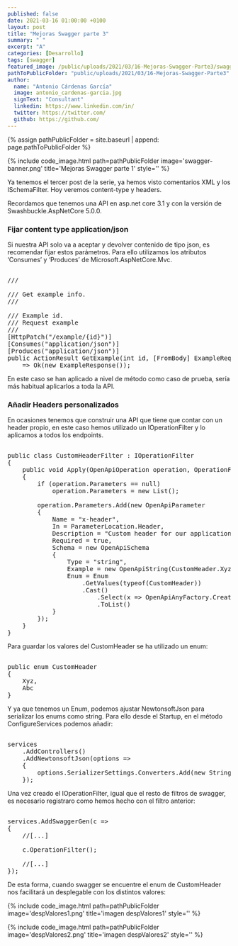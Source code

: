 ```yaml
---
published: false
date: 2021-03-16 01:00:00 +0100
layout: post
title: "Mejoras Swagger parte 3"
summary: " "
excerpt: "A"
categories: [Desarrollo]
tags: [swagger]
featured_image: /public/uploads/2021/03/16-Mejoras-Swagger-Parte3/swagger-banner.png
pathToPublicFolder: "public/uploads/2021/03/16-Mejoras-Swagger-Parte3"
author:
  name: "Antonio Cárdenas García"
  image: antonio_cardenas-garcia.jpg
  signText: "Consultant"
  linkedin: https://www.linkedin.com/in/
  twitter: https://twitter.com/
  github: https://github.com/
---
```


{% assign pathPublicFolder = site.baseurl | append: page.pathToPublicFolder %}

{% include code_image.html path=pathPublicFolder
image='swagger-banner.png'
title='Mejoras Swagger parte 1'
style=''
%}

Ya tenemos el tercer post de la serie, ya hemos visto comentarios XML y los ISchemaFilter. Hoy veremos content-type y headers.	

Recordamos que tenemos una API en asp.net core 3.1 y con la versión de Swashbuckle.AspNetCore 5.0.0.

### **Fijar content type application/json**

Si nuestra API solo va a aceptar y devolver contenido de tipo json, es recomendar fijar estos parámetros. Para ello utilizamos los atributos ‘Consumes’ y ‘Produces’ de Microsoft.AspNetCore.Mvc.

<pre data-enlighter-language="csharp">  
/// <summary>
/// Get example info.
/// </summary>
/// <param name="id">Example id.</param>
/// <param name="request">Request example</param>
/// <returns></returns>
[HttpPatch("/example/{id}")]
[Consumes("application/json")]
[Produces("application/json")]
public ActionResult<ExampleResponse> GetExample(int id, [FromBody] ExampleRequest request) 
    => Ok(new ExampleResponse());
</pre>

En este caso se han aplicado a nivel de método como caso de prueba, sería más habitual aplicarlos a toda la API.

### **Añadir Headers personalizados**

En ocasiones tenemos que construir una API que tiene que contar con un header propio, en este caso hemos utilizado un IOperationFilter y lo aplicamos a todos los endpoints.

<pre data-enlighter-language="csharp">  
public class CustomHeaderFilter : IOperationFilter
{
    public void Apply(OpenApiOperation operation, OperationFilterContext context)
    {
        if (operation.Parameters == null)
            operation.Parameters = new List<OpenApiParameter>();

        operation.Parameters.Add(new OpenApiParameter
        {
            Name = "x-header",
            In = ParameterLocation.Header,
            Description = "Custom header for our application.",
            Required = true,
            Schema = new OpenApiSchema
            {
                Type = "string",
                Example = new OpenApiString(CustomHeader.Xyz.ToString()),
                Enum = Enum
                    .GetValues(typeof(CustomHeader))
                    .Cast<CustomHeader>()
                        .Select(x => OpenApiAnyFactory.CreateFor(new OpenApiSchema() { Type = "string" }, x.ToString()))
                        .ToList()
            }
        });
    }
}
</pre> 

Para guardar los valores del CustomHeader se ha utilizado un enum:

<pre data-enlighter-language="csharp">  
public enum CustomHeader
{
    Xyz,
    Abc
}
</pre> 

Y ya que tenemos un Enum, podemos ajustar NewtonsoftJson para serializar los enums como string. Para ello desde el Startup, en el método ConfigureServices podemos añadir:

<pre data-enlighter-language="csharp">  
services
    .AddControllers()
    .AddNewtonsoftJson(options =>
    {
        options.SerializerSettings.Converters.Add(new StringEnumConverter());
    });
</pre> 

Una vez creado el IOperationFilter, igual que el resto de filtros de swagger, es necesario registraro como hemos hecho con el filtro anterior:

<pre data-enlighter-language="csharp">  
services.AddSwaggerGen(c =>
{
    //[...]

    c.OperationFilter<CustomHeaderFilter>();

    //[...]
});
</pre> 

De esta forma, cuando swagger se encuentre el enum de CustomHeader nos facilitará un desplegable con los distintos valores:

{% include code_image.html path=pathPublicFolder
image='despValores1.png'
title='imagen despValores1'
style=''
%}

{% include code_image.html path=pathPublicFolder
image='despValores2.png'
title='imagen despValores2'
style=''
%}
